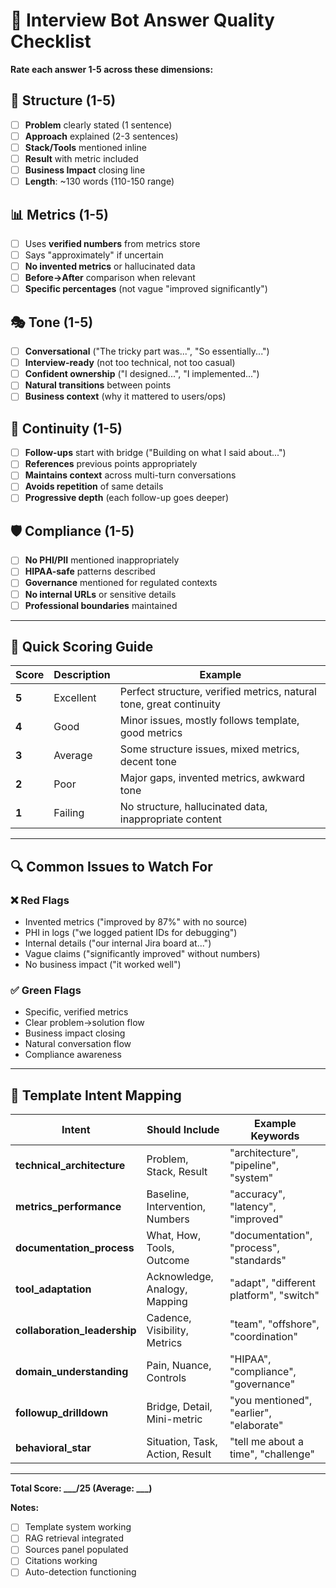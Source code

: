 # 🎯 Interview Bot Answer Quality Checklist

**Rate each answer 1-5 across these dimensions:**

## 📐 **Structure (1-5)**
- [ ] **Problem** clearly stated (1 sentence)
- [ ] **Approach** explained (2-3 sentences) 
- [ ] **Stack/Tools** mentioned inline
- [ ] **Result** with metric included
- [ ] **Business Impact** closing line
- [ ] **Length**: ~130 words (110-150 range)

## 📊 **Metrics (1-5)**
- [ ] Uses **verified numbers** from metrics store
- [ ] Says "approximately" if uncertain
- [ ] **No invented metrics** or hallucinated data
- [ ] **Before→After** comparison when relevant
- [ ] **Specific percentages** (not vague "improved significantly")

## 🎭 **Tone (1-5)**
- [ ] **Conversational** ("The tricky part was...", "So essentially...")
- [ ] **Interview-ready** (not too technical, not too casual)
- [ ] **Confident ownership** ("I designed...", "I implemented...")
- [ ] **Natural transitions** between points
- [ ] **Business context** (why it mattered to users/ops)

## 🔗 **Continuity (1-5)**
- [ ] **Follow-ups** start with bridge ("Building on what I said about...")
- [ ] **References** previous points appropriately
- [ ] **Maintains context** across multi-turn conversations
- [ ] **Avoids repetition** of same details
- [ ] **Progressive depth** (each follow-up goes deeper)

## 🛡️ **Compliance (1-5)**
- [ ] **No PHI/PII** mentioned inappropriately
- [ ] **HIPAA-safe** patterns described
- [ ] **Governance** mentioned for regulated contexts
- [ ] **No internal URLs** or sensitive details
- [ ] **Professional boundaries** maintained

---

## 🎯 **Quick Scoring Guide**

| Score | Description | Example |
|-------|-------------|---------|
| **5** | Excellent | Perfect structure, verified metrics, natural tone, great continuity |
| **4** | Good | Minor issues, mostly follows template, good metrics |
| **3** | Average | Some structure issues, mixed metrics, decent tone |
| **2** | Poor | Major gaps, invented metrics, awkward tone |
| **1** | Failing | No structure, hallucinated data, inappropriate content |

---

## 🔍 **Common Issues to Watch For**

### ❌ **Red Flags**
- Invented metrics ("improved by 87%" with no source)
- PHI in logs ("we logged patient IDs for debugging")
- Internal details ("our internal Jira board at...")
- Vague claims ("significantly improved" without numbers)
- No business impact ("it worked well")

### ✅ **Green Flags**
- Specific, verified metrics
- Clear problem→solution flow
- Business impact closing
- Natural conversation flow
- Compliance awareness

---

## 📝 **Template Intent Mapping**

| Intent | Should Include | Example Keywords |
|--------|----------------|------------------|
| **technical_architecture** | Problem, Stack, Result | "architecture", "pipeline", "system" |
| **metrics_performance** | Baseline, Intervention, Numbers | "accuracy", "latency", "improved" |
| **documentation_process** | What, How, Tools, Outcome | "documentation", "process", "standards" |
| **tool_adaptation** | Acknowledge, Analogy, Mapping | "adapt", "different platform", "switch" |
| **collaboration_leadership** | Cadence, Visibility, Metrics | "team", "offshore", "coordination" |
| **domain_understanding** | Pain, Nuance, Controls | "HIPAA", "compliance", "governance" |
| **followup_drilldown** | Bridge, Detail, Mini-metric | "you mentioned", "earlier", "elaborate" |
| **behavioral_star** | Situation, Task, Action, Result | "tell me about a time", "challenge" |

---

**Total Score: ___/25 (Average: ___)**

**Notes:**
- [ ] Template system working
- [ ] RAG retrieval integrated  
- [ ] Sources panel populated
- [ ] Citations working
- [ ] Auto-detection functioning
